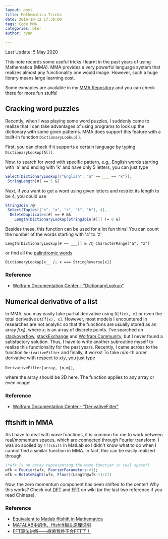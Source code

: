 ```yaml
---
layout: post
title: Mathematica Tricks
date: 2016-10-12 17:30:00
tags: Code MMA
categories: OIer
author: ryan

---
```

Last Update: 5 May 2020

<head>
    <script src="https://cdn.mathjax.org/mathjax/latest/MathJax.js?config=TeX-AMS-MML_HTMLorMML" type="text/javascript"></script>
    <script type="text/x-mathjax-config">
        MathJax.Hub.Config({
            tex2jax: {
            skipTags: ['script', 'noscript', 'style', 'textarea', 'pre'],
            inlineMath: [['$','$']]
            }
        });
    </script>
</head>

This note records some useful tricks I learnt in the past years of using Mathematica (MMA). MMA provides a very powerful language system that realizes almost any functionality one would image. However, such a huge library means large learning cost.

Some exmaples are available in my [MMA Repository](https://github.com/ryanhau94/Mathamatica) and you can check there for more fun stuffs!

## Cracking word puzzles
Recently, when I was playing some word puzzles, I suddenly came to realize that I can take advantages of using programs to look up the dictionary with some given patterns. MMA does support this feature with a built-in function `DictionaryLookup[]`.

First, you can check if it supports a certain language by typing `DictionaryLookup[All]`.

Now, to search for word with specific pattern, e.g., English words starting with 'a' and ending with 'k' and have only 5 letters, you can just type

```Mathematica
Select[DictionaryLookup[{"English", "a" ~~ ___ ~~ "k"}], 
 StringLength[#] == 5 &]
```

Next, if you want to get a word using given letters and restrict its length to be 4, you could use

```Mathematica
StringJoin /@ 
 Select[Tuples[{"e", "a", "r", "t", "h"}, 4], 
  DeleteDuplicates[#] == # && 
    Length[DictionaryLookup[StringJoin[#]]] != 0 &]
```

Besides these, this function can be used for a lot fun thins! You can count the number of the words starting with 'a' to 'z'

`Length[DictionaryLookup[# ~~ ___]] & /@ CharacterRange["a", "z"]`

or find all the [palindromic words]({{site.url}}{{site.baseurl}}{{"Palindromic-day"}})

`DictionaryLookup[x__ /; x === StringReverse[x]]`

### Reference
- [Wolfram Documentation Center - "DictionaryLookup"](https://reference.wolfram.com/language/ref/DictionaryLookup.html)

## Numerical derivative of a list
In MMA, you may easily take partial derivative using `D[f(x), x]` or even the total derivative `Dt[f(x), x]`. However, most models I encountered in researches are not analytic so that the functions are usually stored as an array $f(x_i)$, where $x_i$ is an array of discrete points. I've searched on [stackoverflow](https://stackoverflow.com/questions/6502440/numerical-differentiation-of-list-in-mathematica), [stackExchange](https://mathematica.stackexchange.com/questions/15262/how-do-i-plot-the-derivative-of-a-set-of-experimental-points) and [Wolfram Community](https://community.wolfram.com/groups/-/m/t/275096), but I never found a satisfactory solution. Thus, I have to write another subroutine myself to realize this functionality for the past years. Recently, I came across to the function `DerivativeFilter` and finally, it works! To take $n$/$m$-th order derivative with respect to $x$/$y$, you just type

`DerivativeFilter[array, {n,m}]`,

where the array should be 2D here. The function applies to any array or even image!

### Reference
- [Wolfram Documentation Center - "DerivativeFilter"](https://reference.wolfram.com/language/ref/DerivativeFilter.html)

## fftshift in MMA
As I have to deal with wave functions, it is common for me to work between real/momentum spaces, which are connected through Fourier transform. I was so spoiled by `fftshift` in MatLab so I didn't know what to do when I cannot find a similar function in MMA. In fact, this can be easily realized through

```Mathematica
(*wfx is an array representing the wave function in real space*)
wfk = Fourier[wfx, FourierParameters->1];
wfk = RotateRight[wfx, Floor[(Length@wfk-1)/2]]
```
Now, the zero momentum component has been shifted to the center! Why this works? Check out [DFT](https://en.wikipedia.org/wiki/Discrete_Fourier_transform) and [FFT](https://en.wikipedia.org/wiki/Fast_Fourier_transform) on wiki (or the last two reference if you read Chinese).

### Reference
- [Equivalent to Matlab fftshift in Mathematica](https://community.wolfram.com/groups/-/m/t/259229)
- [MATALAB中的fft、fftshift相关原理说明](https://blog.csdn.net/haoaoweitt/article/details/83012477)
- [FFT算法讲解——麻麻我终于会FFT了！](https://blog.csdn.net/WADuan2/article/details/79529900?depth_1-utm_source=distribute.pc_relevant.none-task&utm_source=distribute.pc_relevant.none-task)
